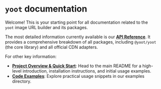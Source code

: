 # `yoot` documentation

Welcome! This is your starting point for all documentation related to the `yoot` image URL builder and its packages.

The most detailed information currently available is our **[API Reference](./api/)**. It provides a comprehensive breakdown of all packages, including `@yoot/yoot` (the core library) and all official CDN adapters.

For other key information:

- **[Project Overview & Quick Start](../README.md)**: Head to the main README for a high-level introduction, installation instructions, and initial usage examples.
- **[Code Examples](../examples)**: Explore practical usage snippets in our examples directory.
